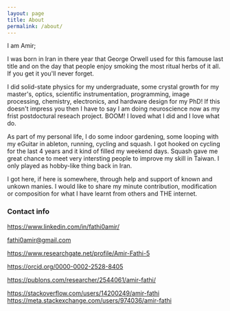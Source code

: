 ```yaml
---
layout: page
title: About
permalink: /about/
---
```


I am Amir; 

I was born in Iran in there year that George Orwell used for this famouse last title and on the day that people enjoy smoking the most ritual herbs of it all. If you 
get it you'll never forget. 

I did solid-state physics for my undergraduate, some crystal growth for my master's, optics, 
scientific instrumentation, programming, image processing, chemistry, electronics, and hardware design for my PhD! 
If this doesn't impress you then I have to say I am doing neuroscience now as my frist postdoctural reseach project. BOOM!
I loved what I did and I love what do. 

As part of my personal life, I do some indoor gardening, some looping with my eGuitar in ableton, running, cycling and squash. 
I got hooked on cycling for the last 4 years and it kind of filled my weekend days. Squash gave me great chance to meet very
intersting people to improve my skill in Taiwan. I only played as hobby-like thing back in Iran. 

I got here, if here is somewhere, through help and support of known and unkown manies. I would like to 
share my minute contribution, modification or composition for what I have learnt from others and THE internet. 

### Contact info


https://www.linkedin.com/in/fathi0amir/

[fathi0amir@gmail.com](mailto:fathi0amir@gmail.com)

https://www.researchgate.net/profile/Amir-Fathi-5

https://orcid.org/0000-0002-2528-8405

https://publons.com/researcher/2544061/amir-fathi/

https://stackoverflow.com/users/14200249/amir-fathi
https://meta.stackexchange.com/users/974036/amir-fathi
